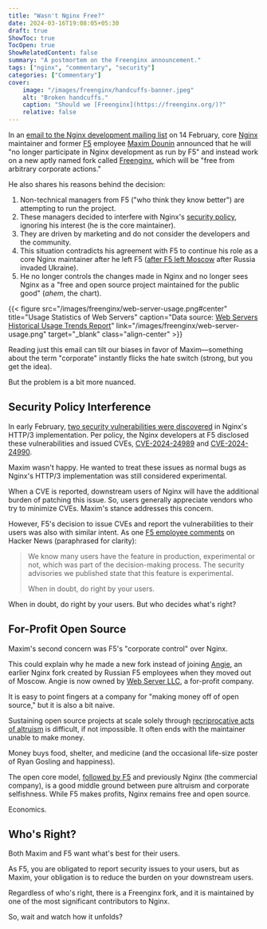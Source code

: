 ```yaml
---
title: "Wasn't Nginx Free?"
date: 2024-03-16T19:08:05+05:30
draft: true
ShowToc: true
TocOpen: true
ShowRelatedContent: false
summary: "A postmortem on the Freenginx announcement."
tags: ["nginx", "commentary", "security"]
categories: ["Commentary"]
cover:
    image: "/images/freenginx/handcuffs-banner.jpeg"
    alt: "Broken handcuffs."
    caption: "Should we [Freenginx](https://freenginx.org/)?"
    relative: false
---
```


In an [email to the Nginx development mailing list](https://mailman.nginx.org/pipermail/nginx-devel/2024-February/K5IC6VYO2PB7N4HRP2FUQIBIBCGP4WAU.html) on 14 February, core [Nginx](https://nginx.org/) maintainer and former [F5](https://www.nginx.com/) employee [Maxim Dounin](https://mdounin.ru/) announced that he will "no longer participate in Nginx development as run by F5" and instead work on a new aptly named fork called [Freenginx](https://freenginx.org/), which will be "free from arbitrary corporate actions."

He also shares his reasons behind the decision:

1. Non-technical managers from F5 ("who think they know better") are attempting to run the project.
2. These managers decided to interfere with Nginx's [security policy](https://nginx.org/en/security_advisories.html), ignoring his interest (he is the core maintainer).
3. They are driven by marketing and do not consider the developers and the community.
4. This situation contradicts his agreement with F5 to continue his role as a core Nginx maintainer after he left F5 ([after F5 left Moscow](https://my.f5.com/manage/s/article/K59427339) after Russia invaded Ukraine).
5. He no longer controls the changes made in Nginx and no longer sees Nginx as a "free and open source project maintained for the public good" (*ahem*, the chart).

{{< figure src="/images/freenginx/web-server-usage.png#center" title="Usage Statistics of Web Servers" caption="Data source: [Web Servers Historical Usage Trends Report](https://w3techs.com/technologies/history_report/web_server)" link="/images/freenginx/web-server-usage.png" target="_blank" class="align-center" >}}

Reading just this email can tilt our biases in favor of Maxim—something about the term "corporate" instantly flicks the hate switch (strong, but you get the idea).

But the problem is a bit more nuanced.

## Security Policy Interference

In early February, [two security vulnerabilities were discovered](https://mailman.nginx.org/pipermail/nginx-announce/2024/NW6MNW34VZ6HDIHH5YFBIJYZJN7FGNAV.html) in Nginx's HTTP/3 implementation. Per policy, the Nginx developers at F5 disclosed these vulnerabilities and issued CVEs, [CVE-2024-24989](https://cve.mitre.org/cgi-bin/cvename.cgi?name=CVE-2024-24989) and [CVE-2024-24990](https://cve.mitre.org/cgi-bin/cvename.cgi?name=CVE-2024-24990).

Maxim wasn't happy. He wanted to treat these issues as normal bugs as Nginx's HTTP/3 implementation was still considered experimental.

When a CVE is reported, downstream users of Nginx will have the additional burden of patching this issue. So, users generally appreciate vendors who try to minimize CVEs. Maxim's stance addresses this concern.

However, F5's decision to issue CVEs and report the vulnerabilities to their users was also with similar intent. As one [F5 employee comments](https://news.ycombinator.com/item?id=39378523) on Hacker News (paraphrased for clarity):

> We know many users have the feature in production, experimental or not, which was part of the decision-making process. The security advisories we published state that this feature is experimental.
>
> When in doubt, do right by your users.

When in doubt, do right by your users. But who decides what's right?

## For-Profit Open Source

Maxim's second concern was F5's "corporate control" over Nginx.

This could explain why he made a new fork instead of joining [Angie](https://github.com/webserver-llc/angie), an earlier Nginx fork created by Russian F5 employees when they moved out of Moscow. Angie is now owned by [Web Server LLC](https://wbsrv.ru/), a for-profit company.

It is easy to point fingers at a company for "making money off of open source," but it is also a bit naive.

Sustaining open source projects at scale solely through [recriprocative acts of altruism](https://world.hey.com/dhh/the-open-source-gift-exchange-2171e0f0) is difficult, if not impossible. It often ends with the maintainer unable to make money.

Money buys food, shelter, and medicine (and the occasional life-size poster of Ryan Gosling and happiness).

The open core model, [followed by F5](https://www.f5.com/company/news/press-releases/f5-doubles-down-on-commitment-to-open-source) and previously Nginx (the commercial company), is a good middle ground between pure altruism and corporate selfishness. While F5 makes profits, Nginx remains free and open source.

Economics.

## Who's Right?

Both Maxim and F5 want what's best for their users.

As F5, you are obligated to report security issues to your users, but as Maxim, your obligation is to reduce the burden on your downstream users.

Regardless of who's right, there is a Freenginx fork, and it is maintained by one of the most significant contributors to Nginx.

So, wait and watch how it unfolds?
